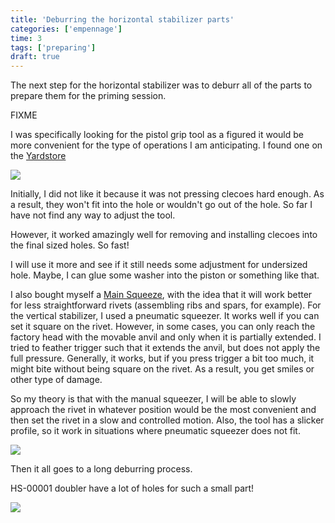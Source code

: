 ```yaml
---
title: 'Deburring the horizontal stabilizer parts'
categories: ['empennage']
time: 3
tags: ['preparing']
draft: true
---
```


The next step for the horizontal stabilizer was to deburr all of the parts to prepare them for the priming session.

<!-- more -->

FIXME

I was specifically looking for the pistol grip tool as a figured it would be more convenient for the type of operations I am anticipating. I found one on the [Yardstore](https://www.yardstore.com/pistol-grip-cleco-installation-tool)

![](1-pneumatic-cleco-tool.jpeg)

Initially, I did not like it because it was not pressing clecoes hard enough. As a result, they won't fit into the hole or wouldn't go out of the hole. So far I have not find any way to adjust the tool.

However, it worked amazingly well for removing and installing clecoes into the final sized holes. So fast!

I will use it more and see if it still needs some adjustment for undersized hole. Maybe, I can glue some washer into the piston or something like that.

I also bought myself a [Main Squeeze](https://www.cleavelandtool.com/products/main-squeeze-model-22), with the idea that it will work better for less straightforward rivets (assembling ribs and spars, for example). For the vertical stabilizer, I used a pneumatic squeezer. It works well if you can set it square on the rivet. However, in some cases, you can only reach the factory head with the movable anvil and only when it is partially extended. I tried to feather trigger such that it extends the anvil, but does not apply the full pressure. Generally, it works, but if you press trigger a bit too much, it might bite without being square on the rivet. As a result, you get smiles or other type of damage.

So my theory is that with the manual squeezer, I will be able to slowly approach the rivet in whatever position would be the most convenient and then set the rivet in a slow and controlled motion. Also, the tool has a slicker profile, so it work in situations where pneumatic squeezer does not fit.

![](2-main-squeeze.jpeg)

Then it all goes to a long deburring process.

HS-00001 doubler have a lot of holes for such a small part!

![](3-so-many-holes.jpeg)